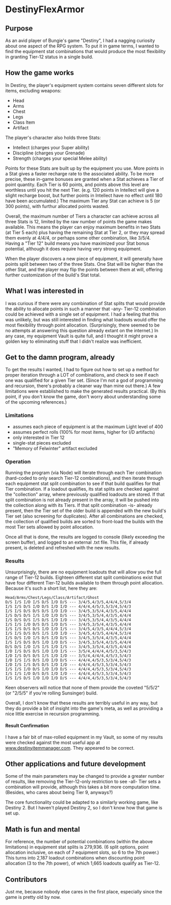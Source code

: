 # DestinyFlexArmor

## Purpose
As an avid player of Bungie's game "Destiny", I had a nagging curiosity about one aspect of the RPG system. To put it in game terms, I wanted to find the equipment stat combinations that would produce the most flexibility in granting Tier-12 status in a single build.

## How the game works
In Destiny, the player's equipment system contains seven different slots for items, excluding weapons:
- Head
- Arms
- Chest
- Legs
- Class Item
- Artifact

The player's character also holds three Stats:
- Intellect (charges your Super ability)
- Discipline (charges your Grenade)
- Strength (charges your special Melee ability)

Points for these Stats are built up by the equipment you use. More points in a Stat gives a faster recharge rate to the associated ability. To be more precise, these in-game bonuses are granted when a Stat achieves a Tier of point quantity. Each Tier is 60 points, and points above this level are worthless until you hit the next Tier. (e.g. 120 points in Intellect will give a slight recharge boost, but further points in Intellect have no effect until 180 have been accumulated.) The maximum Tier any Stat can achieve is 5 (or 300 points), with furthur allocated points wasted.

Overall, the maximum number of Tiers a character can achieve across all three Stats is 12, limited by the raw number of points the game makes available. This means the player can enjoy maximum benefits in two Stats (at Tier 5 each) plus having the remaining Stat at Tier 2, or they may spread them evenly at 4/4/4, or perhaps some other combination, like 3/5/4. Having a "Tier 12" build means you have maximized your Stat bonus potential, although it does require having very strong equipment.

When the player discovers a new piece of equipment, it will generally have points split between two of the three Stats. One Stat will be higher than the other Stat, and the player may flip the points between them at will, offering further customization of the build's Stat total.

## What I was interested in
I was curious if there were any combination of Stat splits that would provide the ability to allocate points in such a manner that -any- Tier-12 combination could be achieved with a single set of equipment. I had a feeling that this was unlikely, but was still interested in finding what loadouts would offer the most flexibility through point allocation. (Surprisingly, there seemed to be no attempts at answering this question already extant on the internet.) In any case, my equipment Vault is quite full, and I thought it might prove a golden key to eliminating stuff that I didn't realize was inefficient.

## Get to the damn program, already
To get the results I wanted, I had to figure out how to set up a method for proper iteration through a LOT of combinations, and check to see if each one was qualified for a given Tier set. (Since I'm not a god of programming and recursion, there's probably a cleaner way than mine out there.) A few limitations were established to make the generated results practical. (By this point, if you don't know the game, don't worry about understanding some of the upcoming references.)

### Limitations
- assumes each piece of equipment is at the maximum Light level of 400
- assumes perfect rolls (100% for most items, higher for I/D artifacts)
- only interested in Tier 12
- single-stat pieces excluded
- "Memory of Felwinter" artifact excluded

### Operation
Running the program (via Node) will iterate through each Tier combination (hard-coded to only search Tier-12 combinations), and then iterate through each equipment stat split combination to see if that build qualifies for that Tier combination. If a loadout qualifies, its stat splits are checked against the "collection" array, where previously qualified loadouts are stored. If that split combination is not already present in the array, it will be pushed into the collection along with its Tiers. If that split combination -is- already present, then the Tier set of the older build is appended with the new build's Tier set (also screening for duplicates). After all combinations are checked, the collection of qualified builds are sorted to front-load the builds with the most Tier sets allowed by point allocation.

Once all that is done, the results are logged to console (likely exceeding the screen buffer), and logged to an external .txt file. This file, if already present, is deleted and refreshed with the new results.

### Results
Unsurprisingly, there are no equipment loadouts that will allow you the full range of Tier-12 builds. Eighteen different stat split combinations exist that have four different Tier-12 builds available to them through point allocation. Because it's such a short list, here they are:
```
Head/Arms/Chest/Legs/Class/Artifact/Ghost
D/S I/S I/D I/S D/S I/D D/S --- 3/4/5,4/3/5,4/4/4,5/3/4
I/S I/S D/S I/D D/S I/D I/D --- 4/4/4,4/5/3,5/3/4,5/4/3
I/S I/S D/S D/S D/S I/D I/D --- 3/4/5,3/5/4,4/3/5,4/4/4
I/S D/S D/S I/S I/D I/D D/S --- 3/4/5,3/5/4,4/3/5,4/4/4
I/S D/S D/S I/S D/S I/D I/D --- 3/4/5,3/5/4,4/3/5,4/4/4
I/S I/S I/D D/S D/S I/D D/S --- 3/4/5,3/5/4,4/3/5,4/4/4
I/S I/S D/S D/S I/D I/D I/S --- 3/4/5,4/3/5,4/4/4,5/3/4
I/S I/S D/S D/S I/S I/D I/D --- 3/4/5,4/3/5,4/4/4,5/3/4
I/S D/S I/D I/S D/S I/D D/S --- 3/4/5,3/5/4,4/3/5,4/4/4
I/S I/S D/S D/S I/D I/D D/S --- 3/4/5,3/5/4,4/3/5,4/4/4
D/S D/S I/D I/S I/S I/D I/S --- 3/4/5,3/5/4,4/3/5,4/4/4
I/D I/S D/S D/S I/D I/D I/S --- 3/5/4,4/4/4,4/5/3,5/4/3
I/D I/S D/S D/S I/S I/D I/D --- 3/5/4,4/4/4,4/5/3,5/4/3
I/D I/S I/S D/S I/D I/D D/S --- 4/4/4,4/5/3,5/3/4,5/4/3
I/D I/S I/S D/S D/S I/D I/D --- 4/4/4,4/5/3,5/3/4,5/4/3
I/S I/S I/D D/S I/D I/D D/S --- 4/4/4,4/5/3,5/3/4,5/4/3
I/S I/S I/D D/S D/S I/D I/D --- 4/4/4,4/5/3,5/3/4,5/4/3
I/S I/S D/S I/D I/D I/D D/S --- 4/4/4,4/5/3,5/3/4,5/4/3
```
Keen observers will notice that none of them provide the coveted "5/5/2" (or "2/5/5" if you're rolling Sunsinger) build.

Overall, I don't know that these results are terribly useful in any way, but they do provide a bit of insight into the game's meta, as well as providing a nice little exercise in recursion programming.

#### Result Confirmation
I have a fair bit of max-rolled equipment in my Vault, so some of my results were checked against the most useful app at www.destinyitemmanager.com. They appeared to be correct.

## Other applications and future development
Some of the main parameters may be changed to provide a greater number of results, like removing the Tier-12-only restriction to see -all- Tier sets a combination will provide, although this takes a bit more computation time. (Besides, who cares about being Tier 9, anyways?)

The core functionality could be adapted to a similarly working game, like Destiny 2. But I haven't played Destiny 2, so I don't know how that game is set up.

## Math is fun and mental
For reference, the number of potential combinations (within the above limitations) in equipment stat splits is 279,936. (6 split options, point allocation inclusive, on each of 7 equipment slots, so 6 to the 7th power.) This turns into 2,187 loadout combinations when discounting point allocation (3 to the 7th power), of which 1,665 loadouts qualify as Tier-12.

## Contributors
Just me, because nobody else cares in the first place, especially since the game is pretty old by now.
